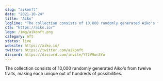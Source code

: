 ```yaml
---
slug: "aikonft"
date: "2021-10-24"
title: "Aiko"
logline: "The collection consists of 10,000 randomly generated Aiko's from twelve traits, making each unique out of hundreds of possibilities."
cta: "https://aiko.io/"
logo: /img/aikonft.png
category: nft
status: live
website: https://aiko.io/
twitter: https://twitter.com/aikonft
discord: https://discord.com/invite/Y72V9wn3Yw
---
```


The collection consists of 10,000 randomly generated Aiko's from twelve traits, making each unique out of hundreds of possibilities.
